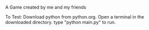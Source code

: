 A Game created by me and my friends

To Test:
    Download python from python.org.
    Open a terminal in the downloaded directory.
    type "python main.py" to run.
